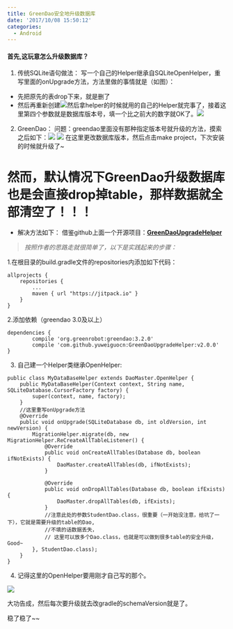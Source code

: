 ```yaml
---
title: GreenDao安全地升级数据库
date: '2017/10/08 15:50:12'
categories:
  - Android
---
```


####  首先,这玩意怎么升级数据库？
1. 传统SQLite语句做法：
写一个自己的Helper继承自SQLiteOpenHelper，重写里面的onUpgrade方法，方法里做的事情就是（如图）：
* 先把原先的表drop下来，就是删了
* 然后再重新创建![](http://upload-images.jianshu.io/upload_images/7177220-b362526a47bd073a.png?imageMogr2/auto-orient/strip%7CimageView2/2/w/1240)然后拿helper的时候就用的自己的Helper就完事了，接着这里第四个参数就是数据库版本号，填一个比之前大的数字就OK了。![](http://upload-images.jianshu.io/upload_images/7177220-24283403976e0889.png?imageMogr2/auto-orient/strip%7CimageView2/2/w/1240)

2. GreenDao：
问题：greendao里面没有那种指定版本号就升级的方法，摸索之后如下：![](http://upload-images.jianshu.io/upload_images/7177220-079549c4fe653457.png?imageMogr2/auto-orient/strip%7CimageView2/2/w/1240)
![](http://upload-images.jianshu.io/upload_images/7177220-806fd77372e0a3ab.png?imageMogr2/auto-orient/strip%7CimageView2/2/w/1240)
在这里更改数据库版本，然后点击make project，下次安装的时候就升级了~

# 然而，默认情况下GreenDao升级数据库也是会直接drop掉table，那样数据就全部清空了！！！
* 解决方法如下：
借鉴github上面一个开源项目：**[GreenDaoUpgradeHelper](https://github.com/yuweiguocn/GreenDaoUpgradeHelper/blob/master/README_CH.md)**
>*按照作者的思路走就很简单了，以下是实践起来的步骤：*

1.在根目录的build.gradle文件的repositories内添加如下代码：

	allprojects {
		repositories {
			...
			maven { url "https://jitpack.io" }
		}
	}
2.添加依赖（greendao 3.0及以上）

	dependencies {
	        compile 'org.greenrobot:greendao:3.2.0'
	        compile 'com.github.yuweiguocn:GreenDaoUpgradeHelper:v2.0.0'
	}
3. 自己建一个Helper类继承OpenHelper:
```
public class MyDataBaseHelper extends DaoMaster.OpenHelper {
    public MyDataBaseHelper(Context context, String name, SQLiteDatabase.CursorFactory factory) {
        super(context, name, factory);
    }
    //这里重写onUpgrade方法
    @Override
    public void onUpgrade(SQLiteDatabase db, int oldVersion, int newVersion) {
        MigrationHelper.migrate(db, new MigrationHelper.ReCreateAllTableListener() {
            @Override
            public void onCreateAllTables(Database db, boolean ifNotExists) {
                DaoMaster.createAllTables(db, ifNotExists);
            }

            @Override
            public void onDropAllTables(Database db, boolean ifExists) {
                DaoMaster.dropAllTables(db, ifExists);
            }
            //注意此处的参数StudentDao.class，很重要（一开始没注意，给坑了一下），它就是需要升级的table的Dao,
            //不填的话数据丢失，
            // 这里可以放多个Dao.class，也就是可以做到很多table的安全升级，Good~
        }, StudentDao.class);
    }
}
```
4. 记得这里的OpenHelper要用刚才自己写的那个。


![](http://upload-images.jianshu.io/upload_images/7177220-5d1a7e544affa17b.png?imageMogr2/auto-orient/strip%7CimageView2/2/w/1240)

大功告成，然后每次要升级就去改gradle的schemaVersion就是了。

稳了稳了~~
                                                                                                                                                                                                                                                                                                                                                                                                                                                                                                                                                                                                                                                                                                                                                                                                                                                                                                                                                                                                                                                                                                                                                                                                                                                                                                                                                                                                                                                                                                                                                                                                                                                                                                                                                                                                                                                                                                                                                                                                                                                                                                                                                                                                                                                                                                                                                                                                                                                                                                                                                                                                                                                                                                                                                                                                                                                                                                                                                                                                                                                                                                                                                                                                                                                                                                                                                                                                                                                                                                                                                                                                                                                                                                                                                                                                                                                                                                                                                                                                                                                                                                                                                                                                                                                                                                                                                                                                                                                                                                                                                                                                                                                                                                                                                                                                                                                                                                                                                                                                                                                                                                                                                                                                                                                                                                                                                                                                                                                                                                                                                                                                                                                                                                                                                                                                                                                                                                                                                                                                                                                                                                                                                                                                                                                                                                                                                                                                                                                                                                                                                                                                                                                                                                                                                                                                                                                                                                                                                                                                                                                                                                                                                                                                                              